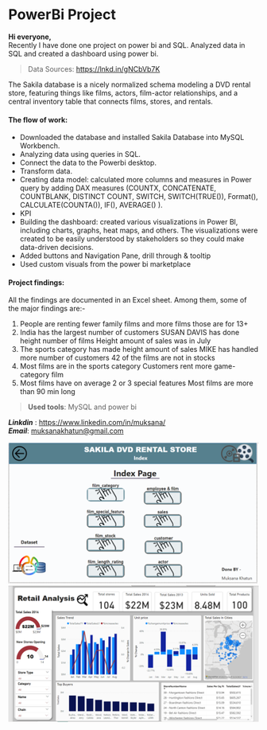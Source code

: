 # PowerBi Project
>
**Hi everyone,**<br>
Recently I have done one project on power bi and SQL. Analyzed data in SQL and created a dashboard using power bi.<br>
> Data Sources: https://lnkd.in/gNCbVb7K <br>

The Sakila database is a nicely normalized schema modeling a DVD rental store, featuring things like films, actors, film-actor relationships, and a central inventory table that connects films, stores, and rentals.

#### The flow of work:<br>
- Downloaded the database and installed Sakila Database into MySQL Workbench.<br>
- Analyzing data using queries in SQL. <br>
- Connect the data to the Powerbi desktop. <br>
- Transform data. <br>
- Creating data model: calculated more columns and measures in Power query by adding DAX measures (COUNTX, CONCATENATE, COUNTBLANK, DISTINCT COUNT, SWITCH, SWITCH(TRUE()), Format(), CALCULATE(COUNTA()), IF(), AVERAGE() ).<br>
- KPI <br>
- Building the dashboard: created various visualizations in Power Bl, including charts, graphs, heat maps, and others. The visualizations were created to be easily understood by stakeholders so they could make
data-driven decisions.<br>
- Added buttons and Navigation Pane, drill through & tooltip <br>
- Used custom visuals from the power bi marketplace<br>


#### Project findings:<br>
All the findings are documented in an Excel sheet. Among them, some of the major findings are:-<br>
1. People are renting fewer family films and more films those are for 13+
2. India has the largest number of customers SUSAN DAVIS has done height number of films Height amount of sales was in July
3. The sports category has made height amount of sales MIKE has handled more number of customers 42 of  the films are not in stocks
4. Most	films are in the sports category Customers rent more game-category film
5. Most films have on average 2 or 3 special features Most films are more than 90 min long

>**Used tools**: MySQL and power bi<br> 


***Linkdin*** : <https://www.linkedin.com/in/muksana/> <br> 
***Email***: <muksanakhatun@gmail.com>


![ 1 st page !](https://github.com/muksanakhatun/sakila-powerbi/blob/main/1st_datset.PNG "1 st page")
<img src="https://github.com/muksanakhatun/new-powerbi/blob/main/retail%20analysis.PNG" alt="SS 1"/>
